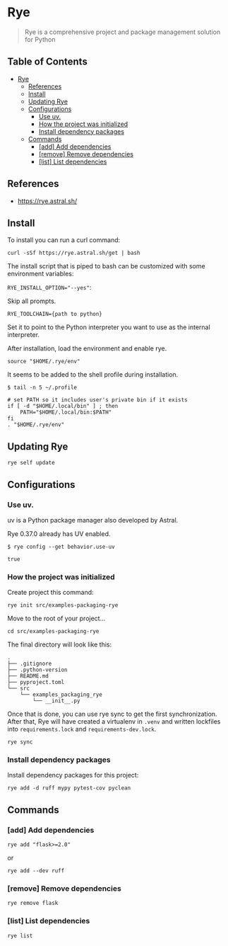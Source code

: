 # Rye

> Rye is a comprehensive project and package management solution for Python

## Table of Contents <!-- omit in toc -->

- [Rye](#rye)
  - [References](#references)
  - [Install](#install)
  - [Updating Rye](#updating-rye)
  - [Configurations](#configurations)
    - [Use uv.](#use-uv)
    - [How the project was initialized](#how-the-project-was-initialized)
    - [Install dependency packages](#install-dependency-packages)
  - [Commands](#commands)
    - [\[add\] Add dependencies](#add-add-dependencies)
    - [\[remove\] Remove dependencies](#remove-remove-dependencies)
    - [\[list\] List dependencies](#list-list-dependencies)


## References

- https://rye.astral.sh/

## Install

To install you can run a curl command:

```shell
curl -sSf https://rye.astral.sh/get | bash
```

The install script that is piped to bash can be customized with some environment variables:

`RYE_INSTALL_OPTION="--yes"`:

Skip all prompts.

`RYE_TOOLCHAIN={path to python}`

Set it to point to the Python interpreter you want to use as the internal interpreter.

After installation, load the environment and enable rye.

```shell
source "$HOME/.rye/env"
```

It seems to be added to the shell profile during installation.

```console
$ tail -n 5 ~/.profile

# set PATH so it includes user's private bin if it exists
if [ -d "$HOME/.local/bin" ] ; then
    PATH="$HOME/.local/bin:$PATH"
fi
. "$HOME/.rye/env"
```

## Updating Rye 

```shell
rye self update
```

## Configurations

### Use uv.

uv is a Python package manager also developed by Astral.

Rye 0.37.0 already has UV enabled.

```console
$ rye config --get behavior.use-uv

true
```


### How the project was initialized

Create project this command:

```shell
rye init src/examples-packaging-rye
```

Move to the root of your project...

```shell
cd src/examples-packaging-rye
```

The final directory will look like this:

```console
.
├── .gitignore
├── .python-version
├── README.md
├── pyproject.toml
└── src
    └── examples_packaging_rye
        └── __init__.py
```

Once that is done, you can use rye sync to get the first synchronization. After that, Rye will have created a virtualenv in `.venv` and written lockfiles into `requirements.lock` and `requirements-dev.lock`.

<!-- /* spell-checker:words lockfiles */ -->

```shell
rye sync
```

### Install dependency packages

Install dependency packages for this project:

```shell
rye add -d ruff mypy pytest-cov pyclean
```


## Commands

### [add] Add dependencies

```shell
rye add "flask>=2.0"
```

or 

```shell
rye add --dev ruff
```

### [remove] Remove dependencies

```shell
rye remove flask
```

### [list] List dependencies

```shell
rye list
```

